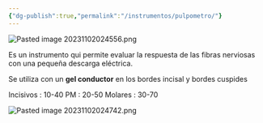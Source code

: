 ```yaml
---
{"dg-publish":true,"permalink":"/instrumentos/pulpometro/"}
---
```


![Pasted image 20231102024556.png](/img/user/PTD/M%C3%A9dias/Pasted%20image%2020231102024556.png)

Es un instrumento qui permite evaluar la respuesta de las fibras nerviosas con una pequeña descarga eléctrica.

Se utiliza con un **gel conductor** en los bordes incisal y bordes cuspides

Incisivos : 10-40
PM : 20-50
Molares : 30-70

![Pasted image 20231102024742.png](/img/user/PTD/M%C3%A9dias/Pasted%20image%2020231102024742.png)